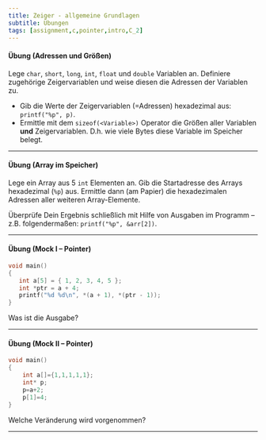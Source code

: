 ```yaml
---
title: Zeiger - allgemeine Grundlagen 
subtitle: Übungen
tags: [assignment,c,pointer,intro,C_2]
---
```


#### Übung (Adressen und Größen)

Lege `char`, `short`, `long`, `int`, `float` und `double` Variablen an. Definiere zugehörige Zeigervariablen und weise diesen die Adressen der Variablen zu. 

-  Gib die Werte der Zeigervariablen (=Adressen) hexadezimal aus: `printf("%p", p)`. 
- Ermittle mit dem `sizeof(<Variable>)` Operator die Größen aller Variablen **und** Zeigervariablen. D.h. wie viele Bytes diese Variable im Speicher belegt.

---

#### Übung (Array im Speicher)

Lege ein Array aus 5 `int` Elementen an. Gib die Startadresse des Arrays hexadezimal (`%p`) aus. Ermittle dann (am Papier) die hexadezimalen Adressen aller weiteren Array-Elemente. 

Überprüfe Dein Ergebnis schließlich mit Hilfe von Ausgaben im Programm – z.B. folgendermaßen: `printf("%p", &arr[2])`.

---


#### Übung (Mock I – Pointer)

```c
void main()
{
   int a[5] = { 1, 2, 3, 4, 5 };
   int *ptr = a + 4;
   printf("%d %d\n", *(a + 1), *(ptr - 1));
}
```
Was ist die Ausgabe?

---

#### Übung (Mock II – Pointer)

```c
void main()
{
	int a[]={1,1,1,1,1};
	int* p;
	p=a+2;
	p[1]=4;
}
```
Welche Veränderung wird vorgenommen?

---






